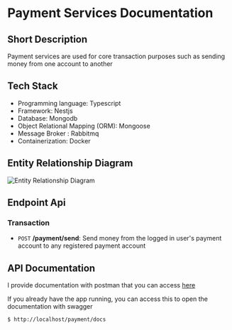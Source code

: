# Payment Services Documentation

## Short Description

Payment services are used for core transaction purposes such as sending money from one account to another

## Tech Stack

- Programming language: Typescript
- Framework: Nestjs
- Database: Mongodb
- Object Relational Mapping (ORM): Mongoose
- Message Broker : Rabbitmq
- Containerization: Docker

## Entity Relationship Diagram

![Entity Relationship Diagram](https://ik.imagekit.io/sarrahmanme/Screenshot%202024-05-11%20at%2017.31.55.png?updatedAt=1715423532432)

## Endpoint Api

### Transaction

- `POST` **/payment/send**: Send money from the logged in user's payment account to any registered payment account

## API Documentation

I provide documentation with postman that you can access [here](https://documenter.getpostman.com/view/29090922/2sA3JM71wm#fddfb529-e12c-43e9-9f91-41266a768dc9)

If you already have the app running, you can access this to open the documentation with swagger

```bash
$ http://localhost/payment/docs
```
